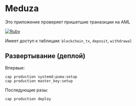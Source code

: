 # Meduza

Это приложение проверяет пришетшие траназкции на AML

[![Ruby](https://github.com/bitzlato/meduza/actions/workflows/ruby.yml/badge.svg)](https://github.com/bitzlato/meduza/actions/workflows/ruby.yml)

Имеет доступ к таблицам: `blockchain_tx`, `deposit`, `withdrawal`

## Развертывание (деплой)

Впервые:

```
cap production systemd:puma:setup
cap production master_key:setup
```

Последующие разы:

```
cap production deploy
```
